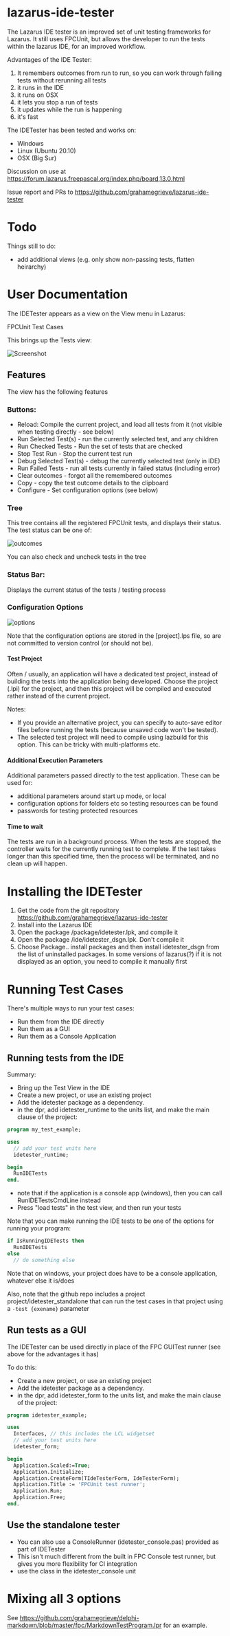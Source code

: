 # lazarus-ide-tester

The Lazarus IDE tester is an improved set of unit testing frameworks for 
Lazarus. It still uses FPCUnit, but allows the developer to run the tests
within the lazarus IDE, for an improved workflow.

Advantages of the IDE Tester:

1. It remembers outcomes from run to run, so you can work through failing tests without rerunning all tests
1. it runs in the IDE
1. it runs on OSX
1. it lets you stop a run of tests
1. it updates while the run is happening
1. it's fast

The IDETester has been tested and works on:
* Windows
* Linux (Ubuntu 20.10)
* OSX (Big Sur)

Discussion on use at https://forum.lazarus.freepascal.org/index.php/board,13.0.html

Issue report and PRs to https://github.com/grahamegrieve/lazarus-ide-tester

# Todo

Things still to do:

* add additional views (e.g. only show non-passing tests, flatten heirarchy)


# User Documentation

The IDETester appears as a view on the View menu in Lazarus:

FPCUnit Test Cases 

This brings up the Tests view:

![Screenshot](https://github.com/grahamegrieve/lazarus-ide-tester/blob/main/doco/screenshot.png)

## Features

The view has the following features

### Buttons:

* Reload: Compile the current project, and load all tests from it (not visible when testing directly - see below)
* Run Selected Test(s) - run the currently selected test, and any children
* Run Checked Tests - Run the set of tests that are checked
* Stop Test Run - Stop the current test run 
* Debug Selected Test(s) - debug the currently selected test (only in IDE)
* Run Failed Tests - run all tests currently in failed status (including error) 
* Clear outcomes - forgot all the remembered outcomes
* Copy - copy the test outcome details to the clipboard
* Configure - Set configuration options (see below)

### Tree
This tree contains all the registered FPCUnit tests, and displays their status. The
test status can be one of:

![outcomes](https://github.com/grahamegrieve/lazarus-ide-tester/blob/main/doco/outcomes.png)

You can also check and uncheck tests in the tree

### Status Bar:

Displays the current status of the tests / testing process

### Configuration Options

![options](https://github.com/grahamegrieve/lazarus-ide-tester/blob/main/doco/options.png)

Note that the configuration options are stored in the [project].lps file, so are not committed
to version control (or should not be).

#### Test Project

Often / usually, an application will have a dedicated test project, instead of building the tests 
into the application being developed. Choose the project (.lpi) for the project, and then this 
project will be compiled and executed rather instead of the current project.

Notes:

* If you provide an alternative project, you can specify to auto-save editor files before running the tests (because unsaved code won't be tested). 
* The selected test project will need to compile using lazbuild for this option. This can be tricky with multi-platforms etc. 

#### Additional Execution Parameters

Additional parameters passed directly to the test application. 
These can be used for:

* additional parameters around start up mode, or local 
* configuration options for folders etc so testing resources can be found
* passwords for testing protected resources

#### Time to wait

The tests are run in a background process. When the tests are stopped, 
the controller waits for the currently running test to complete. If 
the test takes longer than this specified time, then the process will 
be terminated, and no clean up will happen.

# Installing the IDETester

1. Get the code from the git repository https://github.com/grahamegrieve/lazarus-ide-tester
1. Install into the Lazarus IDE
  1. Open the package /package/idetester.lpk, and compile it 
  2. Open the package /ide/idetester_dsgn.lpk. Don't compile it
  3. Choose Package.. install packages and then install idetester_dsgn from the list of uninstalled packages. In some versions of lazarus(?) if it is not displayed as an option, you need to compile it manually first

# Running Test Cases

There's multiple ways to run your test cases:

* Run them from the IDE directly 
* Run them as a GUI
* Run them as a Console Application

## Running tests from the IDE

Summary:

* Bring up the Test View in the IDE 
* Create a new project, or use an existing project 
* Add the idetester package as a dependency. 
* in the dpr, add idetester_runtime to the units list, and make the main clause of the project:

```pascal
program my_test_example;

uses
  // add your test units here 
  idetester_runtime;

begin
  RunIDETests
end.                                      
```      

* note that if the application is a console app (windows), then you can call RunIDETestsCmdLine instead
* Press "load tests" in the test view, and then run your tests 

Note that you can make running the IDE tests to be one of the options for running your program:

```pascal
if IsRunningIDETests then
  RunIDETests
else
  // do something else
```

Note that on windows, your project does have to be a console application, whatever else it is/does

Also, note that the github repo includes a project project/idetester_standalone that 
can run the test cases in that project using a ```-test {exename}``` parameter

## Run tests as a GUI

The IDETester can be used directly in place of the FPC GUITest runner (see above for the advantages it has)

To do this:

* Create a new project, or use an existing project 
* Add the idetester package as a dependency. 
* in the dpr, add idetester_form to the units list, and make the main clause of the project:

```pascal
program idetester_example;

uses
  Interfaces, // this includes the LCL widgetset
  // add your test units here 
  idetester_form;

begin
  Application.Scaled:=True;
  Application.Initialize;
  Application.CreateForm(TIdeTesterForm, IdeTesterForm);
  Application.Title := 'FPCUnit test runner';
  Application.Run;
  Application.Free;
end.               
```

## Use the standalone tester 

* You can also use a ConsoleRunner (idetester_console.pas) provided as part of IDETester
* This isn't much different from the built in FPC Console test runner, but gives you more flexibility for CI integration
* use the class in the idetester_console unit

# Mixing all 3 options

See https://github.com/grahamegrieve/delphi-markdown/blob/master/fpc/MarkdownTestProgram.lpr for an example.

